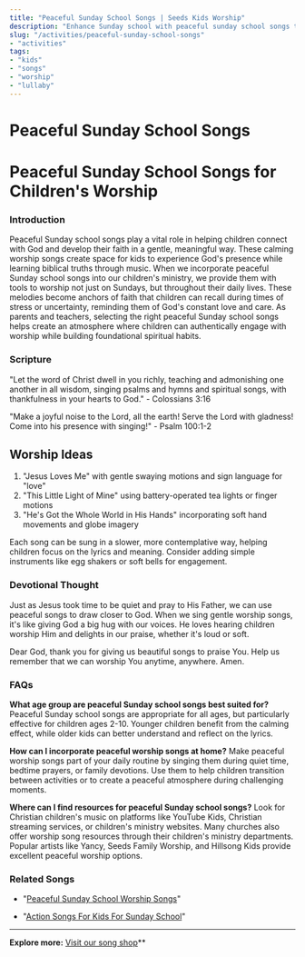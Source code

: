 ```yaml
---
title: "Peaceful Sunday School Songs | Seeds Kids Worship"
description: "Enhance Sunday school with peaceful sunday school songs that teach faith through music. Educational worship resources for children."
slug: "/activities/peaceful-sunday-school-songs"
- "activities"
tags:
- "kids"
- "songs"
- "worship"
- "lullaby"
---
```


# Peaceful Sunday School Songs

# Peaceful Sunday School Songs for Children's Worship

### Introduction
Peaceful Sunday school songs play a vital role in helping children connect with God and develop their faith in a gentle, meaningful way. These calming worship songs create space for kids to experience God's presence while learning biblical truths through music. When we incorporate peaceful Sunday school songs into our children's ministry, we provide them with tools to worship not just on Sundays, but throughout their daily lives. These melodies become anchors of faith that children can recall during times of stress or uncertainty, reminding them of God's constant love and care. As parents and teachers, selecting the right peaceful Sunday school songs helps create an atmosphere where children can authentically engage with worship while building foundational spiritual habits.

### Scripture
"Let the word of Christ dwell in you richly, teaching and admonishing one another in all wisdom, singing psalms and hymns and spiritual songs, with thankfulness in your hearts to God." - Colossians 3:16

"Make a joyful noise to the Lord, all the earth! Serve the Lord with gladness! Come into his presence with singing!" - Psalm 100:1-2

## Worship Ideas
1. "Jesus Loves Me" with gentle swaying motions and sign language for "love"
2. "This Little Light of Mine" using battery-operated tea lights or finger motions
3. "He's Got the Whole World in His Hands" incorporating soft hand movements and globe imagery

Each song can be sung in a slower, more contemplative way, helping children focus on the lyrics and meaning. Consider adding simple instruments like egg shakers or soft bells for engagement.

### Devotional Thought
Just as Jesus took time to be quiet and pray to His Father, we can use peaceful songs to draw closer to God. When we sing gentle worship songs, it's like giving God a big hug with our voices. He loves hearing children worship Him and delights in our praise, whether it's loud or soft.

Dear God, thank you for giving us beautiful songs to praise You. Help us remember that we can worship You anytime, anywhere. Amen.

### FAQs

**What age group are peaceful Sunday school songs best suited for?**
Peaceful Sunday school songs are appropriate for all ages, but particularly effective for children ages 2-10. Younger children benefit from the calming effect, while older kids can better understand and reflect on the lyrics.

**How can I incorporate peaceful worship songs at home?**
Make peaceful worship songs part of your daily routine by singing them during quiet time, bedtime prayers, or family devotions. Use them to help children transition between activities or to create a peaceful atmosphere during challenging moments.

**Where can I find resources for peaceful Sunday school songs?**
Look for Christian children's music on platforms like YouTube Kids, Christian streaming services, or children's ministry websites. Many churches also offer worship song resources through their children's ministry departments. Popular artists like Yancy, Seeds Family Worship, and Hillsong Kids provide excellent peaceful worship options.

### Related Songs

- "[Peaceful Sunday School Worship Songs](/songs/peaceful-sunday-school-worship-songs/)"

- "[Action Songs For Kids For Sunday School](/activities/action-songs-for-kids-for-sunday-school/)"

---

**Explore more:** [Visit our song shop](https://seedskidsworship.com/shop)**

<!-- Schema Markup -->
<script type="application/ld+json">
{
  "@context": "https://schema.org",
  "@type": "MusicRecording",
  "name": "Peaceful Sunday School Songs",
  "byArtist": {
    "@type": "MusicGroup",
    "name": "Seeds Kids Worship"
  },
  "isFamilyFriendly": true,
  "url": "https://seedskidsworship.com/activities/peaceful-sunday-school-songs/"
}
</script>